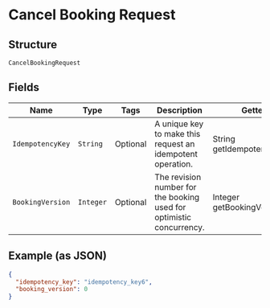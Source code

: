 
# Cancel Booking Request

## Structure

`CancelBookingRequest`

## Fields

| Name | Type | Tags | Description | Getter |
|  --- | --- | --- | --- | --- |
| `IdempotencyKey` | `String` | Optional | A unique key to make this request an idempotent operation. | String getIdempotencyKey() |
| `BookingVersion` | `Integer` | Optional | The revision number for the booking used for optimistic concurrency. | Integer getBookingVersion() |

## Example (as JSON)

```json
{
  "idempotency_key": "idempotency_key6",
  "booking_version": 0
}
```

